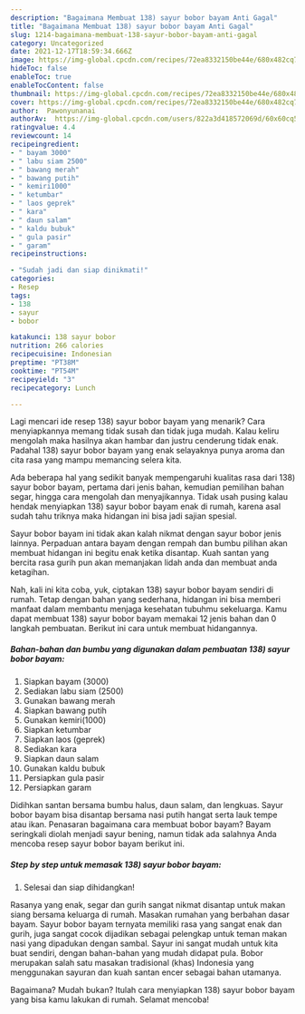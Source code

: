 ```yaml
---
description: "Bagaimana Membuat 138) sayur bobor bayam Anti Gagal"
title: "Bagaimana Membuat 138) sayur bobor bayam Anti Gagal"
slug: 1214-bagaimana-membuat-138-sayur-bobor-bayam-anti-gagal
category: Uncategorized
date: 2021-12-17T18:59:34.666Z
image: https://img-global.cpcdn.com/recipes/72ea8332150be44e/680x482cq70/138-sayur-bobor-bayam-foto-resep-utama.jpg
hideToc: false
enableToc: true
enableTocContent: false
thumbnail: https://img-global.cpcdn.com/recipes/72ea8332150be44e/680x482cq70/138-sayur-bobor-bayam-foto-resep-utama.jpg
cover: https://img-global.cpcdn.com/recipes/72ea8332150be44e/680x482cq70/138-sayur-bobor-bayam-foto-resep-utama.jpg
author:  Pawonyunanai
authorAv:  https://img-global.cpcdn.com/users/822a3d418572069d/60x60cq50/avatar.jpg
ratingvalue: 4.4
reviewcount: 14
recipeingredient:
- " bayam 3000"
- " labu siam 2500"
- " bawang merah"
- " bawang putih"
- " kemiri1000"
- " ketumbar"
- " laos geprek"
- " kara"
- " daun salam"
- " kaldu bubuk"
- " gula pasir"
- " garam"
recipeinstructions:

- "Sudah jadi dan siap dinikmati!"
categories:
- Resep
tags:
- 138
- sayur
- bobor

katakunci: 138 sayur bobor 
nutrition: 266 calories
recipecuisine: Indonesian
preptime: "PT38M"
cooktime: "PT54M"
recipeyield: "3"
recipecategory: Lunch

---
```



Lagi mencari ide resep 138) sayur bobor bayam yang menarik? Cara menyiapkannya memang tidak susah dan tidak juga mudah. Kalau keliru mengolah maka hasilnya akan hambar dan justru cenderung tidak enak. Padahal 138) sayur bobor bayam yang enak selayaknya punya aroma dan cita rasa yang mampu memancing selera kita.


Ada beberapa hal yang sedikit banyak mempengaruhi kualitas rasa dari 138) sayur bobor bayam, pertama dari jenis bahan, kemudian pemilihan bahan segar, hingga cara mengolah dan menyajikannya. Tidak usah pusing kalau hendak menyiapkan 138) sayur bobor bayam enak di rumah, karena asal sudah tahu triknya maka hidangan ini bisa jadi sajian spesial.

Sayur bobor bayam ini tidak akan kalah nikmat dengan sayur bobor jenis lainnya. Perpaduan antara bayam dengan rempah dan bumbu pilihan akan membuat hidangan ini begitu enak ketika disantap. Kuah santan yang bercita rasa gurih pun akan memanjakan lidah anda dan membuat anda ketagihan.


Nah, kali ini kita coba, yuk, ciptakan 138) sayur bobor bayam sendiri di rumah. Tetap dengan bahan yang sederhana, hidangan ini bisa memberi manfaat dalam membantu menjaga kesehatan tubuhmu sekeluarga. Kamu dapat membuat 138) sayur bobor bayam memakai 12 jenis bahan dan 0 langkah pembuatan. Berikut ini cara untuk membuat hidangannya.

<!--inarticleads1-->

##### Bahan-bahan dan bumbu yang digunakan dalam pembuatan 138) sayur bobor bayam:

1. Siapkan  bayam (3000)
1. Sediakan  labu siam (2500)
1. Gunakan  bawang merah
1. Siapkan  bawang putih
1. Gunakan  kemiri(1000)
1. Siapkan  ketumbar
1. Siapkan  laos (geprek)
1. Sediakan  kara
1. Siapkan  daun salam
1. Gunakan  kaldu bubuk
1. Persiapkan  gula pasir
1. Persiapkan  garam


Didihkan santan bersama bumbu halus, daun salam, dan lengkuas. Sayur bobor bayam bisa disantap bersama nasi putih hangat serta lauk tempe atau ikan. Penasaran bagaimana cara membuat bobor bayam? Bayam seringkali diolah menjadi sayur bening, namun tidak ada salahnya Anda mencoba resep sayur bobor bayam berikut ini. 

<!--inarticleads2-->

##### Step by step untuk memasak 138) sayur bobor bayam:


1. Selesai dan siap dihidangkan!

Rasanya yang enak, segar dan gurih sangat nikmat disantap untuk makan siang bersama keluarga di rumah. Masakan rumahan yang berbahan dasar bayam. Sayur bobor bayam ternyata memiliki rasa yang sangat enak dan gurih, juga sangat cocok dijadikan sebagai pelengkap untuk teman makan nasi yang dipadukan dengan sambal. Sayur ini sangat mudah untuk kita buat sendiri, dengan bahan-bahan yang mudah didapat pula. Bobor merupakan salah satu masakan tradisional (khas) Indonesia yang menggunakan sayuran dan kuah santan encer sebagai bahan utamanya. 

Bagaimana? Mudah bukan? Itulah cara menyiapkan 138) sayur bobor bayam yang bisa kamu lakukan di rumah. Selamat mencoba!
